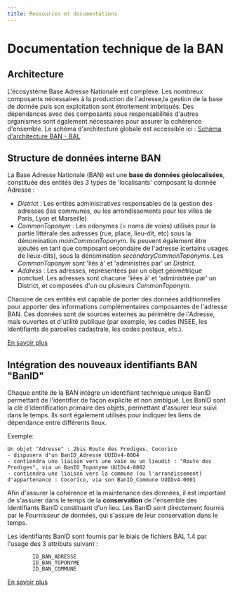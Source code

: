 ```yaml
---
title: Ressources et documentations
---
```



# Documentation technique de la BAN

## Architecture
L'écosystème Base Adresse Nationale est complexe. Les nombreux composants nécessaires à la production de l'adresse,la gestion de la base de donnée puis son exploitation sont étroitement imbriqués. Des dépendances avec des composants sous responsabilités d'autres organismes sont également nécessaires pour assurer la cohérence d'ensemble.   Le schéma d'architecture globale est accessible ici : [Schéma d'architecture BAN - BAL](https://github.com/BaseAdresseNationale/ban-plateforme/wiki/Sch%C3%A9ma-g%C3%A9n%C3%A9ral-d%E2%80%99architecture-BAN-BAL-(5-janvier-2022))


## Structure de données interne BAN

La Base Adresse Nationale (BAN) est une **base de données géolocalisées**, constituée des entités des 3 types de 'localisants' composant la donnée Adresse :

* *District* : Les entités administratives responsables de la gestion des adresses (les communes, ou les arrondissements pour les villes de Paris, Lyon et Marseille)
*  *CommonToponym* : Les odonymes (= noms de voies) utilisés pour la partie littérale des adresses (rue, place, lieu-dit, etc) sous la dénomination *mainCommonToponym*. Ils peuvent également être ajoutés en tant que composant secondaire de l'adresse (certains usages de lieux-dits), sous la dénomination *secondaryCommonToponyms*. 
Les *CommonToponym* sont 'liés à' et 'administrés par’ un *District*.
* *Address* : Les adresses, représentées par un objet géométrique ponctuel. Les adresses sont chacune 'liées à' et ‘administrée par’ un District, et composées d'un ou plusieurs *CommonToponym*.

Chacune de ces entités est capable de porter des données additionnelles pour apporter des informations complémentaires composantes de l'adresse BAN. Ces données sont de sources externes au périmètre de l'Adresse, mais ouvertes et d'utilité publique (par exemple, les codes INSEE, les Identifiants de parcelles cadastrale, les codes postaux, etc.).

[En savoir plus](https://github.com/BaseAdresseNationale/ban-plateforme/wiki/DRAFT%23-Schema-de-la-base-de-donn%C3%A9es-BAN) 



## Intégration des nouveaux identifiants BAN "BanID"

Chaque entité de la BAN intègre un identifiant technique unique BanID permettant de l'identifier de façon explicite et non ambiguë. Les BanID sont la clé d'identification primaire des objets, permettant d'assurer leur suivi dans le temps. Ils sont également utilisés pour indiquer les liens de dépendance entre différents lieux.

Exemple:

    Un objet "Adresse" : 2bis Route des Prodiges, Cocorico
    - disposera d'un BanID_Adresse UUIDv4-0004
    - contiendra une liaison vers une voie ou un lieudit : "Route des Prodiges", via un BanID_Toponyme UUIDv4-0002
    - contiendra une liaison vers la commune (ou l'arrondissement) d'appartenance : Cocorico, via son BanID_Commune UUIDv4-0001


Afin d'assurer la cohérence et la maintenance des données, il est important de s'assurer dans le temps de la **conservation** de l'ensemble des Identifiants BanID constituant d'un lieu.
Les BanID sont directement fournis par le Fournisseur de données, qui s'assure de leur conservation dans le temps.

Les identifiants BanID sont fournis par le biais de fichiers BAL 1.4 par l'usage des  3 attributs suivant :

            ID_BAN_ADRESSE
            ID_BAN_TOPONYME
            ID_BAN_COMMUNE

[En savoir plus](https://github.com/BaseAdresseNationale/ban-plateforme/wiki/DRAFT-%23-Int%C3%A9gration-des-BanID)